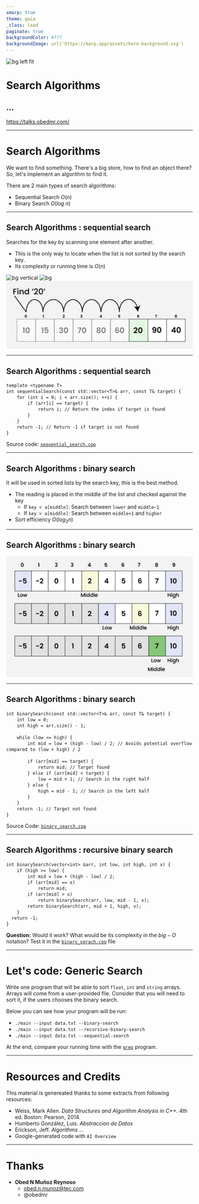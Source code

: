 ```yaml
---
xmarp: true
theme: gaia
_class: lead
paginate: true
backgroundColor: #fff
backgroundImage: url('https://marp.app/assets/hero-background.svg')
---
```


![bg left fit](https://www.crio.do/blog/content/images/size/w1000/2022/08/Understanding-Binary-Search-Algorithm.png)

# **Search Algorithms**
## ...

https://talks.obedmr.com/

---

# Search Algorithms

We want to find something. There's a big store, how to find an object there? So, let's implement an algorithm to find it.

There are 2 main types of search algorithms:

- Sequential Search $O(n)$
- Binary Search $O(log~n)$

---


## Search Algorithms : sequential search

Searches for the key by scanning one element after another.
- This is the only way to locate when the list is not sorted by the search key.
- Its complexity or running time is $O(n)$

![bg vertical](./)
![bg](./)
![bg fit](./images/sequential_search.png)

---

## Search Algorithms : sequential search

```
template <typename T>
int sequentialSearch(const std::vector<T>& arr, const T& target) {
    for (int i = 0; i < arr.size(); ++i) {
        if (arr[i] == target) {
            return i; // Return the index if target is found
        }
    }
    return -1; // Return -1 if target is not found
}
```

Source code: [`sequential_search.cpp`](./src/sequential_search.cpp)

---

## Search Algorithms : binary search

It will be used in sorted lists by the search key, this is the best method.

- The reading is placed in the middle of the list and checked against the key
  - If `key < a[middle]`: Search between `lower` and `middle–1`
  - If `key > a[middle]`: Search between `middle+1` and `higher`
- Sort efficiency $O(log_2n)$

---

## Search Algorithms : binary search

![bg right:65% fit](./images/binary_search.png)

---


## Search Algorithms : binary search

```
int binarySearch(const std::vector<T>& arr, const T& target) {
    int low = 0;
    int high = arr.size() - 1;

    while (low <= high) {
        int mid = low + (high - low) / 2; // Avoids potential overflow compared to (low + high) / 2

        if (arr[mid] == target) {
            return mid; // Target found
        } else if (arr[mid] < target) {
            low = mid + 1; // Search in the right half
        } else {
            high = mid - 1; // Search in the left half
        }
    }
    return -1; // Target not found
}
```

Source Code: [`binary_search.cpp`](./src/binary_search.cpp)

---

## Search Algorithms : recursive binary search

```
int binarySearch(vector<int> &arr, int low, int high, int x) {
    if (high >= low) {
        int mid = low + (high - low) / 2;
        if (arr[mid] == x)
            return mid;
        if (arr[mid] > x)
            return binarySearch(arr, low, mid - 1, x);
        return binarySearch(arr, mid + 1, high, x);
    }
  return -1;
}
```

**Question:** Would it work? What would be its complexity in the $big-O$ notation? Test it in the [`binary_serach.cpp`](./src/binary_search.cpp) file

---


# Let's code: Generic Search

Write one program that will be able to sort `float`, `int` and `string` arrays. Arrays will come from a user-provided file. Consider that you will need to sort it, if the users chooses the binary search.

Below you can see how your program will be run:

- ``./main --input data.txt --binary-search``
- ``./main --input data.txt --recursive-binary-search``
- ``./main --input data.txt --sequential-search``

At the end, compare your running time with the [`grep`](https://man7.org/linux/man-pages/man1/grep.1.html) program.

---


# Resources and Credits
This material is genereated thanks to some extracts from following resources:

- Weiss, Mark Allen. *Data Structures and Algorithm Analysis in C++*. 4th ed. Boston: Pearson, 2014.
- Humberto González, Luis. *Abstraccion de Datos*
- Erickson, Jeff. *Algorithms* ...
- Google-generated code with `AI Overview`

---

# Thanks

- **Obed N Muñoz Reynoso**
	- obed.n.munoz@tec.com
	- @obedmr
